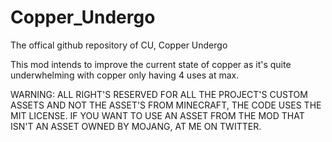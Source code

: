 # Copper_Undergo
The offical github repository of CU, Copper Undergo

This mod intends to improve the current state of copper as it's quite underwhelming with copper only having 4 uses at max.

WARNING: ALL RIGHT'S RESERVED FOR ALL THE PROJECT'S CUSTOM ASSETS AND NOT THE ASSET'S FROM MINECRAFT, THE CODE USES THE MIT LICENSE. IF YOU WANT TO USE AN ASSET FROM THE MOD THAT ISN'T AN ASSET OWNED BY MOJANG, AT ME ON TWITTER.
